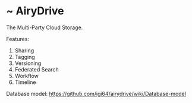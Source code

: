 ~ AiryDrive
===========

The Multi-Party Cloud Storage.

Features:  
1. Sharing  
2. Tagging  
3. Versioning  
4. Federated Search  
5. Workflow
6. Timeline

Database model: https://github.com/igi64/airydrive/wiki/Database-model  
